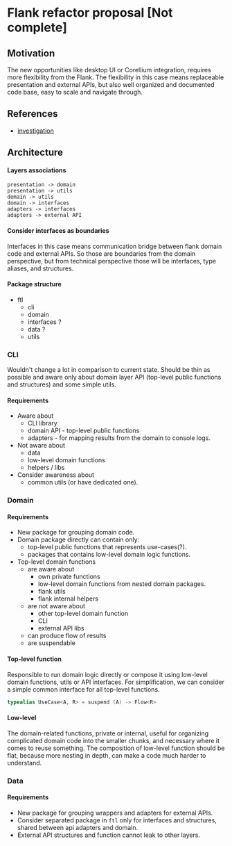 # Flank refactor proposal [Not complete]

## Motivation

The new opportunities like desktop UI or Corellium integration,
requires more flexibility from the Flank.
The flexibility in this case means replaceable presentation and external APIs,
but also well organized and documented code base, easy to scale and navigate through.  

## References

* [investigation](./investigation.md)


## Architecture

#### Layers associations

```puml
presentation -> domain
presentation -> utils
domain -> utils
domain -> interfaces
adapters -> interfaces
adapters -> external API
```

#### Consider interfaces as boundaries

Interfaces in this case means communication bridge between flank domain code and external APIs.
So those are boundaries from the domain perspective, 
but from technical perspective those will be interfaces, type aliases, and structures. 

#### Package structure

* ftl
    * cli
    * domain
    * interfaces ?
    * data ?
    * utils
   

### CLI 
Wouldn't change a lot in comparison to current state.
Should be thin as possible and aware only about domain layer API (top-level public functions and structures) and some simple utils.

#### Requirements

* Aware about
    * CLI library
    * domain API - top-level public functions
    * adapters - for mapping results from the domain to console logs.
* Not aware about
    * data
    * low-level domain functions
    * helpers / libs
* Consider awareness about 
    * common utils (or have dedicated one).

### Domain

#### Requirements

* New package for grouping domain code.
* Domain package directly can contain only:
    * top-level public functions that represents use-cases(?).
    * packages that contains low-level domain logic functions.
* Top-level domain functions
    * are aware about
        * own private functions
        * low-level domain functions from nested domain packages.
        * flank utils
        * flank internal helpers
    * are not aware about 
        * other top-level domain function
        * CLI
        * external API libs
    * can produce flow of results
    * are suspendable

#### Top-level function

Responsible to run domain logic directly or compose it using
low-level domain functions, utils or API interfaces.
For simplification, we can consider a simple common interface
for all top-level functions.
```kotlin
typealias UseCase<A, R> = suspend (A) -> Flow<R>
```

#### Low-level

The domain-related functions, private or internal,
useful for organizing complicated domain code into the smaller chunks,
and necessary where it comes to reuse something.
The composition of low-level function should be flat, because more nesting in depth,
can make a code much harder to understand.


### Data

#### Requirements

* New package for grouping wrappers and adapters for external APIs.
* Consider separated package in `ftl` only for interfaces and structures, shared between api adapters and domain.
* External API structures and function cannot leak to other layers.